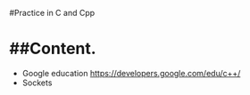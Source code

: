 #Practice in C and Cpp


##Content.
====
- Google education https://developers.google.com/edu/c++/
- Sockets

